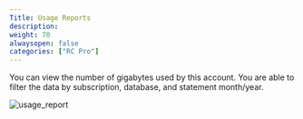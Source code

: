 ```yaml
---
Title: Usage Reports
description: 
weight: 70
alwaysopen: false
categories: ["RC Pro"]
---
```

You can view the number of gigabytes used by this account. You are able
to filter the data by subscription, database, and statement month/year.

![usage_report](/images/rv/usage_report.png?width=1000&height=712)
